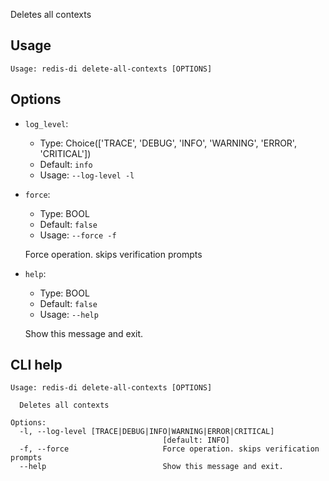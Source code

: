 Deletes all contexts

## Usage

```
Usage: redis-di delete-all-contexts [OPTIONS]
```

## Options

- `log_level`:

  - Type: Choice(['TRACE', 'DEBUG', 'INFO', 'WARNING', 'ERROR', 'CRITICAL'])
  - Default: `info`
  - Usage: `--log-level
-l`

- `force`:

  - Type: BOOL
  - Default: `false`
  - Usage: `--force
-f`

  Force operation. skips verification prompts

- `help`:

  - Type: BOOL
  - Default: `false`
  - Usage: `--help`

  Show this message and exit.

## CLI help

```
Usage: redis-di delete-all-contexts [OPTIONS]

  Deletes all contexts

Options:
  -l, --log-level [TRACE|DEBUG|INFO|WARNING|ERROR|CRITICAL]
                                  [default: INFO]
  -f, --force                     Force operation. skips verification prompts
  --help                          Show this message and exit.
```
